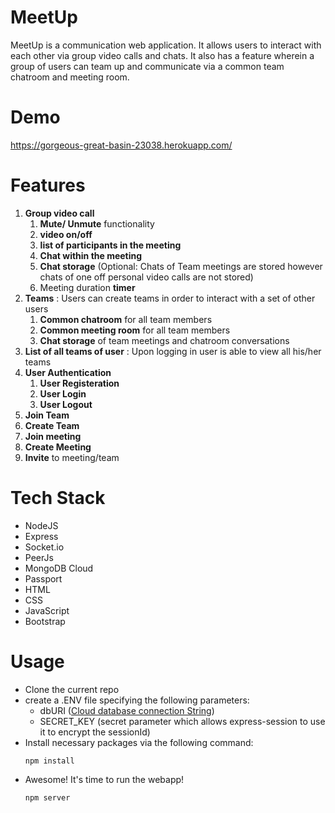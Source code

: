 # MeetUp

MeetUp is a communication web application. It allows users to interact with each other via group video calls and chats. It also has a feature wherein a group of users can team up and communicate via a common team chatroom and meeting room.

# Demo
https://gorgeous-great-basin-23038.herokuapp.com/

# Features

1. **Group video call**
    1. **Mute/ Unmute** functionality
	  2. **video on/off**
	  3. **list of participants in the meeting**
	  4. **Chat within the meeting**
	  5. **Chat storage** (Optional: Chats of Team meetings are stored however chats of one off personal video calls are not stored)
	  6. Meeting duration **timer**
2. **Teams** : Users can create teams in order to interact with a set of other users  
    1. **Common chatroom** for all team members
    2. **Common meeting room** for all team members
    3. **Chat storage** of team meetings and chatroom conversations
3. **List of all teams of user** : Upon logging in user is able to view all his/her teams
4. **User Authentication**
    1. **User Registeration**
    2. **User Login**
    3. **User Logout**
5. **Join Team**
6. **Create Team**
7. **Join meeting**
8. **Create Meeting**
9. **Invite** to meeting/team

# Tech Stack

 - NodeJS
 - Express 
 - Socket.io 
 - PeerJs 
 - MongoDB Cloud 
 - Passport 
 - HTML 
 - CSS
 - JavaScript  
 - Bootstrap 

# Usage

- Clone the current repo
- create a .ENV file specifying the following parameters:
    - dbURI (<a href = "https://docs.mongodb.com/manual/reference/connection-string/">Cloud database connection String</a>)
    - SECRET_KEY (secret parameter which allows express-session to use it to encrypt the sessionId)
- Install necessary packages via the following command:
   ```
   npm install
   ```
- Awesome! It's time to run the webapp!
  ```
  npm server
  ```
